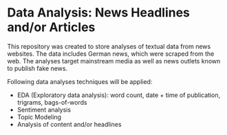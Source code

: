 # Data Analysis: News Headlines and/or Articles


This repository was created to store analyses of textual data from news websites. 
The data includes German news, which were scraped from the web.
The analyses target mainstream media as well as news outlets known to publish fake news.

Following data analyses techniques will be applied:

- EDA (Exploratory data analysis): word count, date + time of publication, trigrams, bags-of-words 
- Sentiment analysis
- Topic Modeling
- Analysis of content and/or headlines
